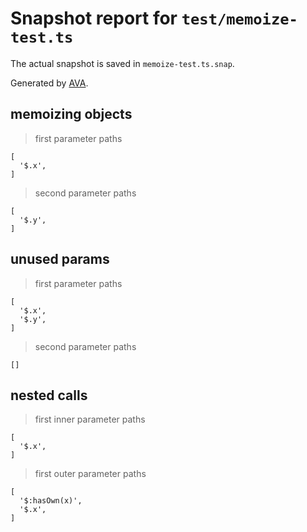 # Snapshot report for `test/memoize-test.ts`

The actual snapshot is saved in `memoize-test.ts.snap`.

Generated by [AVA](https://avajs.dev).

## memoizing objects

> first parameter paths

    [
      '$.x',
    ]

> second parameter paths

    [
      '$.y',
    ]

## unused params

> first parameter paths

    [
      '$.x',
      '$.y',
    ]

> second parameter paths

    []

## nested calls

> first inner parameter paths

    [
      '$.x',
    ]

> first outer parameter paths

    [
      '$:hasOwn(x)',
      '$.x',
    ]
